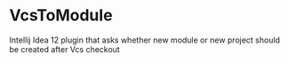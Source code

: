 VcsToModule
===========

Intellij Idea 12 plugin that asks whether new module or new project should be created after Vcs checkout
